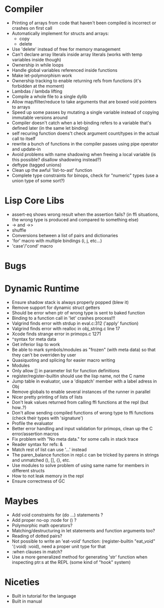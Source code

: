# Compiler
  - Printing of arrays from code that haven't been compiled is incorrect or crashes on first call
  - Automatically implement for structs and arrays:
	 - copy
	 - delete
  - Use 'delete' instead of free for memory management
  - Can't declare array literals inside array literals (works with temp variables inside though)
  - Ownership in while loops
  - Handle global variables referenced inside functions
  - Make let-polymorphism work
  - Ownership tracking to enable returning refs from functions (it's forbidden at the moment)
  - Lambdas / lambda lifting
  - Compile a whole file to a single dylib
  - Allow map/filter/reduce to take arguments that are boxed void pointers to arrays
  - Speed up some passes by mutating a single variable instead of copying immutable versions around
  - Compiler doesn't catch when a let-binding refers to a variable that's defined later (in the same let binding)
  - self recuring function doens't check argument count/types in the actual call to itself
  - rewrite a bunch of functions in the compiler passes using pipe operator and update-in
  - Avoid problems with name shadowing when freeing a local variable (is this possible? disallow shadowing instead?)
  - deftype (tagged unions)
  - Clean up the awful 'list-to-ast' function
  - Complete type constraints for binops, check for "numeric" types (use a union type of some sort?)

# Lisp Core Libs
  - assert-eq shows wrong result when the assertion fails? (in ffi situations, the wrong type is produced and compared to something else)
  - -> and ->>
  - shuffle
  - Conversions between a list of pairs and dictionaries
  - 'for' macro with multiple bindings (i, j, etc...)
  - 'case'/'cond' macro

# Bugs
  
  
# Dynamic Runtime
  - Ensure shadow stack is always properly popped (blew it)
  - Remove support for dynamic struct getters
  - Should be error when ptr of wrong type is sent to baked function
  - Binding to a function call in 'let' crashes process!!!
  - Valgrind finds error with strdup in eval.c:312 ('apply' function)
  - Valgrind finds error with realloc in obj_string.c line 17
  - Xcode finds strange error in primops.c 1271
  - ^syntax for meta data
  - Get inferior lisp to work
  - Be able to mark symbols/modules as "frozen" (with meta data) so that they can't be overriden by user
  - Quasiquoting and splicing for easier macro writing
  - Modules
  - Only allow [] in parameter list for function definitions
  - register/register-builtin should use the lisp name, not the C name 
  - Jump table in evaluator, use a 'dispatch' member with a label adress in Obj
  - Remove globals to enable several instances of the runner in parallel
  - Nicer pretty printing of lists of lists
  - Don't leak values returned from calling ffi functions at the repl (but how..?)
  - Don't allow sending compiled functions of wrong type to ffi functions (check their types with 'signature')
  - Profile the evaluator
  - Better error handling and input validation for primops, clean up the C error/assertion macros
  - Fix problem with "No meta data." for some calls in stack trace
  - Reader syntax for refs: &
  - Match rest of list can use '...' instead
  - The paren_balance function in repl.c can be tricked by parens in strings and unmatched (), [], {}, etc.
  - Use modules to solve problem of using same name for members in different structs
  - How to not leak memory in the repl
  - Ensure correctness of GC

# Maybes
  - Add void constraints for (do ...) statements ?
  - Add proper no-op :node for () ?
  - Polymorphic math operators?
  - Matching/destructuring in let statements and function arguments too?
  - Reading of dotted pairs?
  - Not possible to write an 'eat-void' function: (register-builtin "eat_void" '(:void) :void), need a proper unit type for that
  - :when clauses in match?
  - Use a more generalized method for generating 'str' function when inspecting ptr:s at the REPL (some kind of "hook" system)

# Niceties
  - Built in tutorial for the language
  - Built in manual
